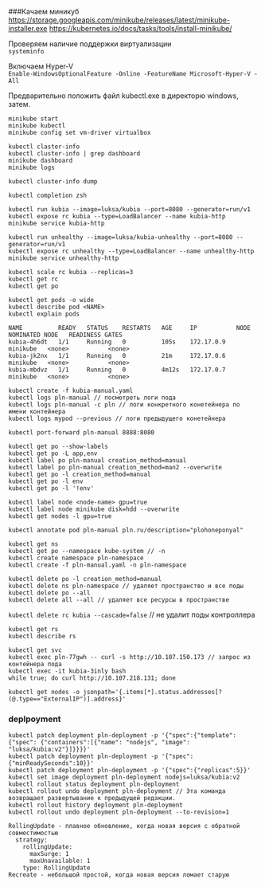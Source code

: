###Качаем миникуб
https://storage.googleapis.com/minikube/releases/latest/minikube-installer.exe
https://kubernetes.io/docs/tasks/tools/install-minikube/

Проверяем наличие поддержки виртуализации   
`systeminfo`

Включаем Hyper-V   
`Enable-WindowsOptionalFeature -Online -FeatureName Microsoft-Hyper-V -All`

Предварительно положить файл kubectl.exe в директорю windows, затем.
```
minikube start
minikube kubectl
minikube config set vm-driver virtualbox
```

```
kubectl claster-info
kubectl cluster-info | grep dashboard
minikube dashboard
minikube logs
```

`kubectl cluster-info dump`

`kubectl completion zsh`

```
kubectl run kubia --image=luksa/kubia --port=8080 --generator=run/v1
kubectl expose rc kubia --type=LoadBalancer --name kubia-http
minikube service kubia-http
```

```
kubectl run unhealthy --image=luksa/kubia-unhealthy --port=8080 --generator=run/v1
kubectl expose rc unhealthy --type=LoadBalancer --name unhealthy-http
minikube service unhealthy-http
```

```
kubectl scale rc kubia --replicas=3
kubectl get rc
kubectl get po
```

```
kubectl get pods -o wide
kubectl describe pod <NAME>
kubectl explain pods
```

```
NAME          READY   STATUS    RESTARTS   AGE     IP           NODE       NOMINATED NODE   READINESS GATES
kubia-4h6dt   1/1     Running   0          105s    172.17.0.9   minikube   <none>           <none>
kubia-jk2nx   1/1     Running   0          21m     172.17.0.6   minikube   <none>           <none>
kubia-mbdvz   1/1     Running   0          4m12s   172.17.0.7   minikube   <none>           <none>
```

```
kubectl create -f kubia-manual.yaml
kubectl logs pln-manual // посмотреть логи пода
kubectl logs pln-manual -c pln // логи конкретного конетейнера по имени контейнера
kubectl logs mypod --previous // логи предыдущего конетейнера
```

`kubectl port-forward pln-manual 8888:8080`


```
kubectl get po --show-labels
kubectl get po -L app,env
kubectl label po pln-manual creation_method=manual
kubectl label po pln-manual creation_method=man2 --overwrite
kubectl get po -l creation_method=manual
kubectl get po -l env
kubectl get po -l '!env'
```

```
kubectl label node <node-name> gpu=true
kubectl label node minikube disk=hdd --overwrite
kubectl get nodes -l gpu=true
```

`kubectl annotate pod pln-manual pln.ru/description="plohoneponyal"`

```
kubectl get ns
kubectl get po --namespace kube-system // -n
kubectl create namespace pln-namespace
kubectl create -f pln-manual.yaml -n pln-namespace
```

```
kubectl delete po -l creation_method=manual
kubectl delete ns pln-namespace // удаляет пространство и все поды
kubectl delete po --all
kubectl delete all --all // удаляет все ресурсы в пространстве
```

`kubectl delete rc kubia --cascade=false` // не удалит поды контроллера

```
kubectl get rs
kubectl describe rs
```

```
kubectl get svc
kubectl exec pln-77gwh -- curl -s http://10.107.150.173 // запрос из контейнера пода
kubectl exec -it kubia-3inly bash
while true; do curl http://10.107.218.131; done
```

`kubectl get nodes -o jsonpath='{.items[*].status.addresses[?(@.type=="ExternalIP")].address}'`

### deplpoyment   
```
kubectl patch deployment pln-deployment -p '{"spec":{"template": {"spec": {"containers":[{"name": "nodejs", "image": "luksa/kubia:v2"}]}}}}'
kubectl patch deployment pln-deployment -p '{"spec":{"minReadySeconds":10}}'
kubectl patch deployment pln-deployment -p '{"spec":{"replicas":5}}'
kubectl set image deployment pln-deployment nodejs=luksa/kubia:v2
kubectl rollout status deployment pln-deployment
kubectl rollout undo deployment pln-deployment // Эта команда возвращает развертывание к предыдущей редакции.
kubectl rollout history deployment pln-deployment
kubectl rollout undo deployment pln-deployment --to-revision=1

RollingUpdate - плавное обновление, когда новая версия с обратной совместимостью
  strategy:
    rollingUpdate:
      maxSurge: 1
      maxUnavailable: 1
    type: RollingUpdate
Recreate - небольшой простой, когда новая версия ломает старую
```















